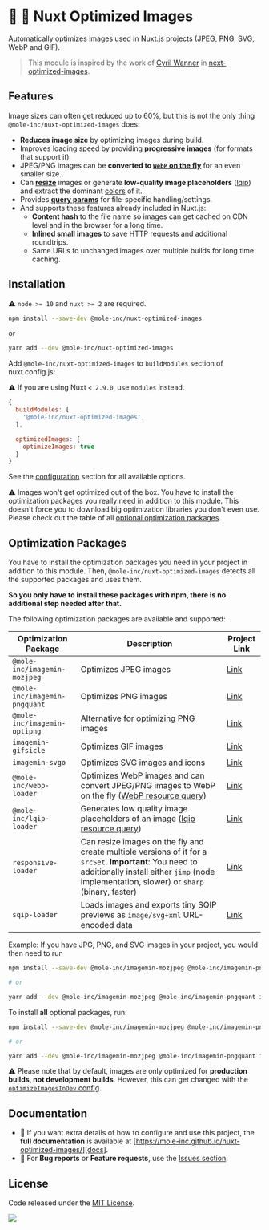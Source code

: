 # :sunrise: :rocket: Nuxt Optimized Images

Automatically optimizes images used in Nuxt.js projects (JPEG, PNG, SVG, WebP and GIF).

> This module is inspired by the work of [Cyril Wanner](https://github.com/cyrilwanner) in [next-optimized-images](https://github.com/cyrilwanner/next-optimized-images).

## Features

Image sizes can often get reduced up to 60%, but this is not the only thing `@mole-inc/nuxt-optimized-images` does:

* **Reduces image size** by optimizing images during build.
* Improves loading speed by providing **progressive images** (for formats that support it).
* JPEG/PNG images can be **converted to [`WebP` on the fly](./docs/usage.md#webp)** for an even smaller size.
* Can **[resize](./docs/usage.md#resize)** images or generate **low-quality image placeholders** ([lqip](./docs/usage.md#lqip)) and extract the dominant [colors](./docs/usage.md#lqip-colors) of it.
* Provides **[query params](./docs/usage.md#query-params)** for file-specific handling/settings.
* And supports these features already included in Nuxt.js:
  * **Content hash** to the file name so images can get cached on CDN level and in the browser for a long time.
  * **Inlined small images** to save HTTP requests and additional roundtrips.
  * Same URLs fo unchanged images over multiple builds for long time caching.


## Installation

:warning: `node >= 10` and `nuxt >= 2` are required.


```bash 
npm install --save-dev @mole-inc/nuxt-optimized-images
```

or

```bash 
yarn add --dev @mole-inc/nuxt-optimized-images
```

Add `@mole-inc/nuxt-optimized-images` to `buildModules` section of nuxt.config.js:

:warning: If you are using Nuxt `< 2.9.0`, use `modules` instead. 

```js
{
  buildModules: [
    '@mole-inc/nuxt-optimized-images',
  ],

  optimizedImages: {
    optimizeImages: true
  }
}
```

See the [configuration][docs-configuration] section for all available options.


:warning: Images won't get optimized out of the box. You have to install the optimization packages you really need in addition to this module. This doesn't force you to download big optimization libraries you don't even use. Please check out the table of all [optional optimization packages](#optimization-packages).

## Optimization Packages

You have to install the optimization packages you need in your project in addition to this module. Then, `@mole-inc/nuxt-optimized-images` detects all the supported packages and uses them.

**So you only have to install these packages with npm, there is no additional step needed after that.**

The following optimization packages are available and supported:

| Optimization Package | Description                                                                                                                                                                                             | Project Link              |
|----------------------|---------------------------------------------------------------------------------------------------------------------------------------------------------------------------------------------------------|---------------------------|
| `@mole-inc/imagemin-mozjpeg`   | Optimizes JPEG images                                                                                                                                                                                   | [Link][imagemin-mozjpeg]  |
| `@mole-inc/imagemin-pngquant`  | Optimizes PNG images                                                                                                                                                                                    | [Link][imagemin-pngquant] |
| `@mole-inc/imagemin-optipng`   | Alternative for optimizing PNG images                                                                                                                                                                   | [Link][imagemin-optipng]  |
| `imagemin-gifsicle`  | Optimizes GIF images                                                                                                                                                                                    | [Link][imagemin-gifsicle] |
| `imagemin-svgo`      | Optimizes SVG images and icons                                                                                                                                                                          | [Link][imagemin-svgo]     |
| `@mole-inc/webp-loader`        | Optimizes WebP images and can convert JPEG/PNG images to WebP on the fly ([WebP resource query](./docs/usage.md#webp))                                                                                       | [Link][webp-loader]       |
| `@mole-inc/lqip-loader`        | Generates low quality image placeholders of an image ([lqip resource query](./docs/usage.md#lqip))                                                                       | [Link][lqip-loader]       |
| `responsive-loader`  | Can resize images on the fly and create multiple versions of it for a `srcSet`. **Important**: You need to additionally install either `jimp` (node implementation, slower) or `sharp` (binary, faster) | [Link][responsive-loader] |
| `sqip-loader`  | Loads images and exports tiny SQIP previews as `image/svg+xml` URL-encoded data | [Link][sqip-loader] |

Example: If you have JPG, PNG, and SVG images in your project, you would then need to run

```sh
npm install --save-dev @mole-inc/imagemin-mozjpeg @mole-inc/imagemin-pngquant imagemin-svgo

# or

yarn add --dev @mole-inc/imagemin-mozjpeg @mole-inc/imagemin-pngquant imagemin-svgo
```

To install **all** optional packages, run:
```sh
npm install --save-dev @mole-inc/imagemin-mozjpeg @mole-inc/imagemin-pngquant imagemin-gifsicle imagemin-svgo @mole-inc/webp-loader @mole-inc/lqip-loader responsive-loader sqip-loader sharp

# or

yarn add --dev @mole-inc/imagemin-mozjpeg @mole-inc/imagemin-pngquant imagemin-gifsicle imagemin-svgo @mole-inc/webp-loader @mole-inc/lqip-loader responsive-loader sqip-loader sharp
```

:warning: Please note that by default, images are only optimized for **production builds, not development builds**. However, this can get changed with the [`optimizeImagesInDev` config][docs-configuration-optimizeimagesindev].

## Documentation

- 📄 If you want extra details of how to configure and use this project, the **full documentation** is available at [https://mole-inc.github.io/nuxt-optimized-images/][docs].
- 🐞 For **Bug reports** or **Feature requests**, use the [Issues section][issues].

## License

Code released under the [MIT License][license-page].


![](https://ga-beacon.appspot.com/UA-65885578-17/aceforth/nuxt-optimized-images?pixel)

[docs]:  https://mole-inc.github.io/nuxt-optimized-images/?utm_source=github&utm_medium=readme&utm_campaign=nuxt-optimized-images
[docs-configuration]: https://mole-inc.github.io/nuxt-optimized-images/configuration/
[docs-configuration-optimizeimagesindev]: https://mole-inc.github.io/nuxt-optimized-images/configuration/?utm_source=github&utm_medium=readme&utm_campaign=nuxt-optimized-images#optimizeimagesindev
[issues]: https://github.com/mole-inc/nuxt-optimized-images/issues
[license-page]: https://github.com/mole-inc/nuxt-optimized-images/blob/master/LICENSE

[imagemin-mozjpeg]: https://www.npmjs.com/package/@mole-inc/imagemin-mozjpeg
[imagemin-pngquant]: https://www.npmjs.com/package/@mole-inc/imagemin-pngquant
[imagemin-optipng]: https://www.npmjs.com/package/@mole-inc/imagemin-optipng
[imagemin-gifsicle]: https://www.npmjs.com/package/imagemin-gifsicle
[imagemin-svgo]: https://www.npmjs.com/package/imagemin-svgo
[webp-loader]: https://www.npmjs.com/package/@mole-inc/webp-loader
[lqip-loader]: https://www.npmjs.com/package/@mole-inc/lqip-loader
[responsive-loader]: https://www.npmjs.com/package/responsive-loader
[sqip-loader]: https://www.npmjs.com/package/sqip-loader
